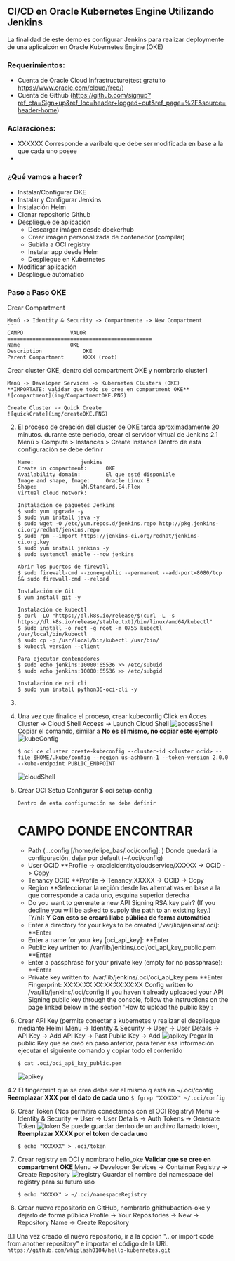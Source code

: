 ## CI/CD en Oracle Kubernetes Engine Utilizando Jenkins

La finalidad de este demo es configurar Jenkins para realizar deploymente de una aplicaicón en Oracle Kubernetes Engine (OKE)


### Requerimientos:

- Cuenta de Oracle Cloud Infrastructure(test gratuito https://www.oracle.com/cloud/free/)
- Cuenta de Github (https://github.com/signup?ref_cta=Sign+up&ref_loc=header+logged+out&ref_page=%2F&source=header-home)

### Aclaraciones:
- XXXXXX Corresponde a varibale que debe ser modificada en base a la que cada uno posee
- 

### ¿Qué vamos a hacer?

- Instalar/Configurar OKE
- Instalar y Configurar Jenkins
- Instalación Helm
- Clonar repositorio Github
- Despliegue de aplicación
	- Descargar imágen desde dockerhub
	- Crear imágen personalizada de contenedor (compilar)
	- Subirla a OCI registry
	- Instalar app desde Helm
	- Despliegue en Kubernetes
- Modificar aplicación
- Despliegue automático 

### Paso a Paso OKE
Crear Compartment

	Menú -> Identity & Security -> Compartmente -> New Compartment
	```
	CAMPO				VALOR
	==============================================
	Name		 		OKE
	Description 			OKE
	Parent Compartment 		XXXX (root)


Crear cluster OKE, dentro del compartment OKE y nombrarlo cluster1

	Menú -> Developer Services -> Kubernetes Clusters (OKE)
	**IMPORTATE: validar que todo se cree en compartment OKE**
	![compartment](img/CompartmentOKE.PNG)
	
	Create Cluster -> Quick Create 
	![quickCrate](img/createOKE.PNG)

2. El proceso de creación del cluster de OKE tarda aproximadamente 20 minutos. durante este periodo, crear el servidor virtual de Jenkins 
	2.1 Menú > Compute > Instances > Create Instance
	Dentro de esta configuración se debe definir
	```
	Name:				jenkins
	Create in compartment:		OKE
	Availability domain:		El que esté disponible
	Image and shape, Image:		Oracle Linux 8
	Shape:				VM.Standard.E4.Flex
	Virtual cloud network:		
	```
	```
	Instalación de paquetes Jenkins
	$ sudo yum upgrade -y
	$ sudo yum install java -y
	$ sudo wget -O /etc/yum.repos.d/jenkins.repo http://pkg.jenkins-ci.org/redhat/jenkins.repo
	$ sudo rpm --import https://jenkins-ci.org/redhat/jenkins-ci.org.key
	$ sudo yum install jenkins -y
	$ sudo systemctl enable --now jenkins

	Abrir los puertos de firewall
	$ sudo firewall-cmd --zone=public --permanent --add-port=8080/tcp && sudo firewall-cmd --reload

	Instalación de Git
	$ yum install git -y

	Instalación de kubectl
	$ curl -LO "https://dl.k8s.io/release/$(curl -L -s https://dl.k8s.io/release/stable.txt)/bin/linux/amd64/kubectl"
	$ sudo install -o root -g root -m 0755 kubectl /usr/local/bin/kubectl
	$ sudo cp -p /usr/local/bin/kubectl /usr/bin/
	$ kubectl version --client

	Para ejecutar contenedores
	$ sudo echo jenkins:10000:65536 >> /etc/subuid
	$ sudo echo jenkins:10000:65536 >> /etc/subgid

	Instalación de oci cli
	$ sudo yum install python36-oci-cli -y
	```

3.

4. Una vez que finalice el proceso, crear kubeconfig
	Click en 
	Acces Cluster -> Cloud Shell Access -> Launch Cloud Shell 
	![accessShell](img/accessShell.PNG)
	Copiar el comando, similar a **No es el mismo, no copiar este ejemplo**
	![kubeConfig](img/kubeConfig.PNG)
    ```
    $ oci ce cluster create-kubeconfig --cluster-id <cluster ocid> --file $HOME/.kube/config --region us-ashburn-1 --token-version 2.0.0  --kube-endpoint PUBLIC_ENDPOINT
    ```
    ![cloudShell](img/cloudshell.PNG)
    
3. Crear OCI Setup Configurar
  $ oci setup config
    ```
    Dentro de esta configuración se debe definir
    ```
    CAMPO									DONDE ENCONTRAR
    ===================================================================================
    - Path (...config [/home/felipe_bas/.oci/config]: ) 			Donde quedará la configuración, dejar por default (~/.oci/config)
    - User OCID								    **Profile -> oracleidentitycloudservice/XXXXX -> OCID -> Copy
    - Tenancy OCID								**Profile -> Tenancy:XXXXX -> OCID -> Copy
    - Region 								      **Seleccionar la región desde las alternativas en base a la que corresponde a cada uno, esquina superior derecha		
    - Do you want to generate a new API Signing RSA key pair? (If you decline you will be asked to supply the path to an existing key.) [Y/n]: **Y Con esto se creará llabe pública de forma automática**
    - Enter a directory for your keys to be created [/var/lib/jenkins/.oci]:    **Enter
    - Enter a name for your key [oci_api_key]:                                  **Enter
    - Public key written to: /var/lib/jenkins/.oci/oci_api_key_public.pem       **Enter
    - Enter a passphrase for your private key (empty for no passphrase):        **Enter
    - Private key written to: /var/lib/jenkins/.oci/oci_api_key.pem             **Enter
        Fingerprint: XX:XX:XX:XX:XX:XX:XX:XX
        Config written to /var/lib/jenkins/.oci/config
        If you haven't already uploaded your API Signing public key through the
        console, follow the instructions on the page linked below in the section
      'How to upload the public key':

4. Crear API Key (permite conectar a kubernetes y realizar el despliegue mediante Helm)
	Menu -> Identity & Security -> User -> User Details -> API Key -> Add API Key -> Past Public Key -> Add
	![apikey](img/userAPIKeys.PNG)
	Pegar la public Key que se creó en paso anterior, para tener esa información ejecutar el siguiente comando y copiar todo el contenido 
	```
	$ cat .oci/oci_api_key_public.pem
	```
	![apikey](img/addAPIKeys.PNG)

4.2 El fingerprint que se crea debe ser el mismo q está en ~/.oci/config **Reemplazar XXX por el dato de cada uno**
	```
	$ fgrep "XXXXXX" ~/.oci/config
	```
	
6. Crear Token (Nos permitirá conectarnos con el OCI Registry)
	Menu -> Identity & Security -> User -> User Details -> Auth Tokens -> Generate Token
	![token](img/auth.PNG)
	Se puede guardar dentro de un archivo llamado token, **Reemplazar XXXX por el token de cada uno**
	```
	$ echo "XXXXXX" > .oci/token
	```
7. Crear registry en OCI y nombraro hello_oke **Validar que se cree en compartment OKE**
	Menu -> Developer Services -> Container Registry -> Create Repository
	![registry](img/registry.PNG)
	Guardar el nombre del namespace del registry para su futuro uso
	```
	$ echo "XXXXX" > ~/.oci/namespaceRegistry
	```
8. Crear nuevo repositorio en GitHub, nombrarlo ghithubaction-oke y dejarlo de forma pública
	Profile -> Your Repositories -> New -> Repository Name -> Create Repository
	
8.1 Una vez creado el nuevo repositorio, ir a la opción "…or import code from another repository" e importar el código de la URL 
	```
	https://github.com/whiplash0104/hello-kubernetes.git
	```
